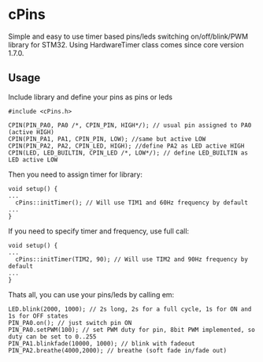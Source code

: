 # cPins

Simple and easy to use timer based pins/leds switching on/off/blink/PWM library for STM32. Using HardwareTimer class comes since core version 1.7.0.

## Usage

Include library and define your pins as pins or leds

```
#include <cPins.h>

CPIN(PIN_PA0, PA0 /*, CPIN_PIN, HIGH*/); // usual pin assigned to PA0 (active HIGH)
CPIN(PIN_PA1, PA1, CPIN_PIN, LOW); //same but active LOW
CPIN(PIN_PA2, PA2, CPIN_LED, HIGH); //define PA2 as LED active HIGH
CPIN(LED, LED_BUILTIN, CPIN_LED /*, LOW*/); // define LED_BUILTIN as LED active LOW
```

Then you need to assign timer for library:

```
void setup() {
...
  cPins::initTimer(); // Will use TIM1 and 60Hz frequency by default
...
}
```

If you need to specify timer and frequency, use full call:
```
void setup() {
...
  cPins::initTimer(TIM2, 90); // Will use TIM2 and 90Hz frequency by default
...
}
```

Thats all, you can use your pins/leds by calling em:
```
LED.blink(2000, 1000); // 2s long, 2s for a full cycle, 1s for ON and 1s for OFF states
PIN_PA0.on(); // just switch pin ON
PIN_PA0.setPWM(100); // set PWM duty for pin, 8bit PWM implemented, so duty can be set to 0..255
PIN_PA1.blinkfade(10000, 1000); // blink with fadeout
PIN_PA2.breathe(4000,2000); // breathe (soft fade in/fade out)
```